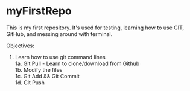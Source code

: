 # myFirstRepo
This is my first repository. It's used for testing, learning how to use GIT, GitHub, and messing around with terminal.


Objectives:
1. Learn how to use git command lines <br />
    1a. Git Pull - Learn to clone/download from Github <br />
    1b. Modify the files <br />
    1c. Git Add   &&  Git Commit <br />
    1d. Git Push 